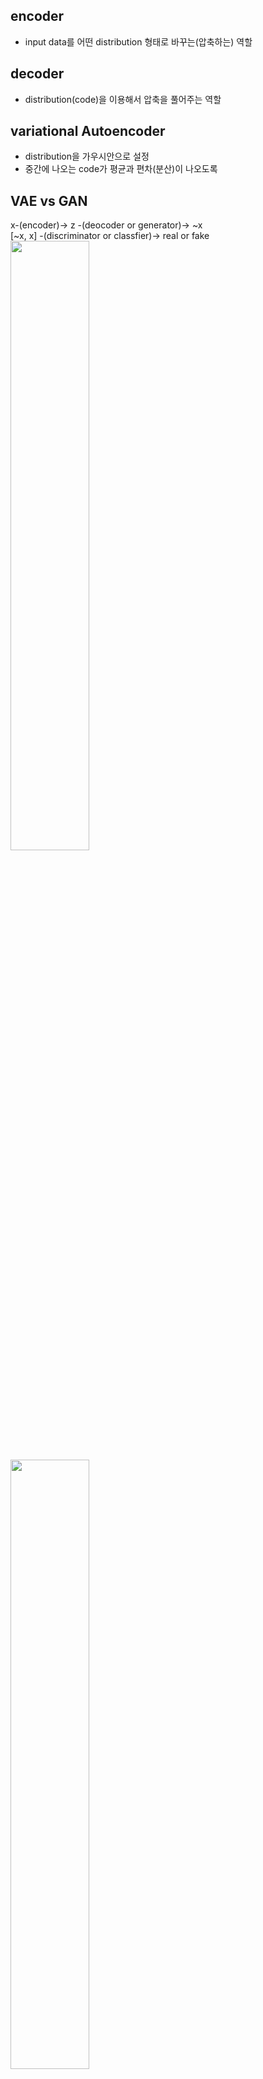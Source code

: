 ## encoder
- input data를 어떤 distribution 형태로 바꾸는(압축하는) 역할

## decoder
- distribution(code)을 이용해서 압축을 풀어주는 역할

## variational Autoencoder
- distribution을 가우시안으로 설정  
- 중간에 나오는 code가 평균과 편차(분산)이 나오도록  
  
## VAE vs GAN

x-(encoder)-> z -(deocoder or generator)-> ~x  
[~x, x] -(discriminator or classfier)-> real or fake  
<img src="https://cdn-images-1.medium.com/max/1600/0*KEmfTtghsCDu6UTb.png"  width="50%" height="50%">  
<img src="https://cdn-images-1.medium.com/max/1600/0*fEvjrIl9ar9fj51J.png"  width="50%" height="50%">  
  
  
## transposed convolution
<img src="https://cdn-images-1.medium.com/max/1200/1*NoXQbZqPnxSnjdAwo93XcQ.png"  width="50%" height="50%">  
<img src="https://cdn-images-1.medium.com/max/1600/1*ql2ZxrS_h8D7KHNCrGndug.png"  width="50%" height="50%">  
- 정확히 아래의 값들은 아니지만 이런 식으로 만드는 것  
- upsampling 시 사용  
<img src="https://user-images.githubusercontent.com/33209778/57746588-cdf1ce80-770c-11e9-8128-2bb84229f667.png"  width="50%" height="50%">  
- 하지만 이걸 사용하면 checkerboard artifact가 발생함  
- 차라리 bilinear interpolation같은거 써서 늘리고 convolution 하자,
<img src="https://user-images.githubusercontent.com/33209778/57746995-984de500-770e-11e9-9327-4918c0aef815.png"  width="50%" height="50%">
  
관련 글:  
[Deconvolution and Checkerboard Artifacts](https://distill.pub/2016/deconv-checkerboard)  

